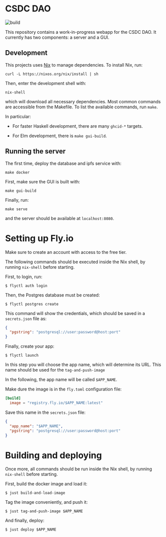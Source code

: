 # CSDC DAO

![build](https://github.com/guaraqe/csdc/workflows/build/badge.svg)

This repository contains a work-in-progress webapp for the CSDC DAO. It
currently has two components: a server and a GUI.

## Development

This projects uses [Nix](https://nixos.org/download.html) to manage
dependencies. To install Nix, run:

```
curl -L https://nixos.org/nix/install | sh
```

Then, enter the development shell with:

```
nix-shell
```

which will download all necessary dependencies. Most common commands are
accessible from the Makefile. To list the available commands, run `make`.

In particular:

  - For faster Haskell development, there are many `ghcid-*` targets.

  - For Elm development, there is `make gui-build`.

## Running the server

The first time, deploy the database and ipfs service with:

```
make docker
```

First, make sure the GUI is built with:

```
make gui-build
```

Finally, run:

```
make serve
```

and the server should be available at `localhost:8080`.

# Setting up Fly.io

Make sure to create an account with access to the free tier.

The following commands should be executed inside the Nix shell, by running
`nix-shell` before starting.

First, to login, run:

```console
$ flyctl auth login
```

Then, the Postgres database must be created:

```console
$ flyctl postgres create
```

This command will show the credentials, which should be saved in a `secrets.json` file as:

```json
{
  "pgstring": "postgresql://user:password@host:port"
}
```

Finally, create your app:

```console
$ flyctl launch
```

In this step you will choose the app name, which will determine its URL. This name should be used for the `tag-and-push-image`

In the following, the app name will be called `$APP_NAME`.

Make dure the image is in the `fly.toml` configuration file:

```toml
[build]
  image = "registry.fly.io/$APP_NAME:latest"
```

Save this name in the `secrets.json` file:

```json
{
  "app_name": "$APP_NAME",
  "pgstring": "postgresql://user:password@host:port"
}
```


# Building and deploying

Once more, all commands should be run inside the Nix shell, by running
`nix-shell` before starting.

First, build the docker image and load it:

```console
$ just build-and-load-image
```

Tag the image conveniently, and push it:

```console
$ just tag-and-push-image $APP_NAME
```

And finally, deploy:

```console
$ just deploy $APP_NAME
```

